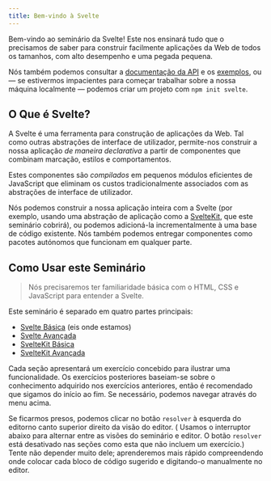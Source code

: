 ```yaml
---
title: Bem-vindo à Svelte
---
```


Bem-vindo ao seminário da Svelte! Este nos ensinará tudo que o precisamos de saber para construir facilmente aplicações da Web de todos os tamanhos, com alto desempenho e uma pegada pequena.

Nós também podemos consultar a [documentação da API](https://svelte-docs-pt.vercel.app/docs) e os [exemplos](https://svelte-docs-pt.vercel.app/examples), ou — se estivermos impacientes para começar trabalhar sobre a nossa máquina localmente — podemos criar um projeto com `npm init svelte`.

## O Que é Svelte?

A Svelte é uma ferramenta para construção de aplicações da Web. Tal como outras abstrações de interface de utilizador, permite-nos construir a nossa aplicação _de maneira declarativa_ a partir de componentes que combinam marcação, estilos e comportamentos. 

Estes componentes são _compilados_ em pequenos módulos eficientes de JavaScript que eliminam os custos tradicionalmente associados com as abstrações de interface de utilizador.

Nós podemos construir a nossa aplicação inteira com a Svelte (por exemplo, usando uma abstração de aplicação como a [SvelteKit](https://sveltekit-docs-pt.vercell.app), que este seminário cobrirá), ou podemos adicioná-la incrementalmente à uma base de código existente. Nós também podemos entregar componentes como pacotes autónomos que funcionam em qualquer parte.

## Como Usar este Seminário

> Nós precisaremos ter familiaridade básica com o HTML, CSS e JavaScript para entender a Svelte.

Este seminário é separado em quatro partes principais:

- [Svelte Básica](/tutorial/welcome-to-svelte) (eis onde estamos)
- [Svelte Avançada](/tutorial/tweens)
- [SvelteKit Básica](/tutorial/introducing-sveltekit)
- [SvelteKit Avançada](/tutorial/optional-params)

Cada seção apresentará um exercício concebido para ilustrar uma funcionalidade. Os exercícios posteriores baseiam-se sobre o conhecimento adquirido nos exercícios anteriores, então é recomendado que sigamos do início ao fim. Se necessário, podemos navegar através do menu acima.

Se ficarmos presos, podemos clicar no botão `resolver` <span class="desktop">à esquerda do editor</span><span class="mobile">no canto superior direito da visão do editor</span>. (<span class="mobile"> Usamos o interruptor abaixo para alternar entre as visões do seminário e editor. </span>O botão `resolver` está desativado nas seções como esta que não incluem um exercício.) Tente não depender muito dele; aprenderemos mais rápido compreendendo onde colocar cada bloco de código sugerido e digitando-o manualmente no editor.
